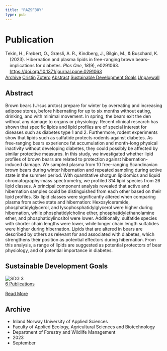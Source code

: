 ```yaml
---
title: "RAZSFB8Y"
type: pub
---
```

<h1>Publication</h1>
<article id="csl-bib-container-RAZSFB8Y" class="csl-bib-container">
  <div class="csl-bib-body" style="line-height: 1.35; padding-left: 1em; text-indent:-1em;">
  <div class="csl-entry">Tekin, H., Fr&#xF8;bert, O., Gr&#xE6;sli, A. R., Kindberg, J., Bilgin, M., &amp; Buschard, K. (2023). Hibernation and plasma lipids in free-ranging brown bears&#x2013;implications for diabetes. <i>Plos One</i>, <i>18</i>(9), e0291063. <a href="https://doi.org/10.1371/journal.pone.0291063">https://doi.org/10.1371/journal.pone.0291063</a></div>
</div>
  <div class="csl-bib-buttons">
    <a href="#taxonomy-article-RAZSFB8Y" class="csl-bib-button">Archive</a>
    <a href="https://app.cristin.no/results/show.jsf?id=2175481" alt="Cristin URL" class="csl-bib-button">Cristin</a>
    <a href="http://zotero.org/groups/5402882/items/RAZSFB8Y" alt="Zotero URL" class="csl-bib-button">Zotero</a>
    <a href="#abstract-article-RAZSFB8Y" class="csl-bib-button">Abstract</a>
    <a href="#sdg-article-RAZSFB8Y" class="csl-bib-button">Sustainable Development Goals</a>
    <a href="https://journals.plos.org/plosone/article/file?id=10.1371/journal.pone.0291063&amp;type=printable" class="csl-bib-button">Unpaywall</a>
  </div>
  <div id="csl-bib-meta-container-RAZSFB8Y"></div>
</article>
<div id="csl-bib-meta-RAZSFB8Y" class="csl-bib-meta">
  <article id="abstract-article-RAZSFB8Y" class="abstract-article">
    <h1>Abstract</h1>
    Brown bears (Ursus arctos) prepare for winter by overeating and increasing adipose stores, before hibernating for up to six months without eating, drinking, and with minimal movement. In spring, the bears exit the den without any damage to organs or physiology. Recent clinical research has shown that specific lipids and lipid profiles are of special interest for diseases such as diabetes type 1 and 2. Furthermore, rodent experiments show that lipids such as sulfatide protects rodents against diabetes. As free-ranging bears experience fat accumulation and month-long physical inactivity without developing diabetes, they could possibly be affected by similar protective measures. In this study, we investigated whether lipid profiles of brown bears are related to protection against hibernation-induced damage. We sampled plasma from 10 free-ranging Scandinavian brown bears during winter hibernation and repeated sampling during active state in the summer period. With quantitative shotgun lipidomics and liquid chromatography-mass spectrometry, we profiled 314 lipid species from 26 lipid classes. A principal component analysis revealed that active and hibernation samples could be distinguished from each other based on their lipid profiles. Six lipid classes were significantly altered when comparing plasma from active state and hibernation: Hexosylceramide, phosphatidylglycerol, and lysophosphatidylglycerol were higher during hibernation, while phosphatidylcholine ether, phosphatidylethanolamine ether, and phosphatidylinositol were lower. Additionally, sulfatide species with shorter chain lengths were lower, while longer chain length sulfatides were higher during hibernation. Lipids that are altered in bears are described by others as relevant for and associated with diabetes, which strengthens their position as potential effectors during hibernation. From this analysis, a range of lipids are suggested as potential protectors of bear physiology, and of potential importance in diabetes.
  </article>
  <article id="sdg-article-RAZSFB8Y" class="sdg-article">
    <h1>Sustainable Development Goals</h1>
    <div class="sdg-container"><div id="sdg3" class="sdg"> <img src="{{< params subfolder >}}images/sdg/sdg03_en.png" class="image" alt="SDG 3"> <div class="sdg-overlay"> <a href="{{< params subfolder >}}en/archive/?sdg=3#archive" class="sdg-publication-count"><span>6</span> Publications</a> <p><a href="https://sdgs.un.org/goals/goal3" class="sdg-read-more">Read More</a></p> </div> </div></div>
  </article>
  <article id="taxonomy-article-RAZSFB8Y" class="taxonomy-article">
    <h1>Archive</h1>
    <ul>
      <li>Inland Norway University of Applied Sciences</li>
      <li>Faculty of Applied Ecology, Agricultural Sciences and Biotechnology</li>
      <li>Department of Forestry and Wildlife Management</li>
      <li>2023</li>
      <li>September</li>
    </ul>
  </article>
</div>
